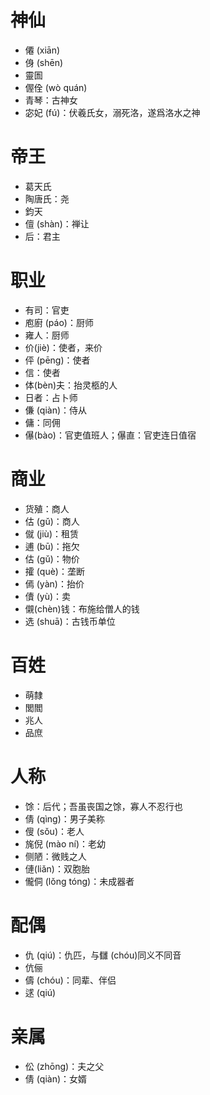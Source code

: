 # 神仙
* 僊 (xiān)
* 㑗 (shēn)
* 靈圄
* 偓佺 (wò quán)
* 青琴：古神女
* 宓妃 (fú)：伏羲氏女，溺死洛，遂爲洛水之神

# 帝王
* 葛天氏
* 陶唐氏：尧
* 鈞天
* 儃 (shàn)：禅让
* 后：君主
# 职业
* 有司：官吏
* 庖廚 (páo)：厨师
* 雍人：厨师
* 价(jiè)：使者，来价
* 伻 (pēng)：使者
* 信：使者
* 体(bèn)夫：抬灵柩的人
* 日者：占卜师
* 傔 (qiàn)：侍从
* 傭：同佣
* 儤(bào)：官吏值班人；儤直：官吏连日值宿
# 商业
* 货殖：商人
* 估 (gǔ)：商人
* 僦 (jiù)：租赁
* 逋 (bū)：拖欠
* 估 (gǔ)：物价
* 攉 (què)：垄断
* 傿 (yàn)：抬价
* 儥 (yù)：卖
* 儭(chèn)钱：布施给僧人的钱
* 选 (shuā)：古钱币单位
# 百姓
* 萌隸
* 閭閻
* 兆人
* 品庶

# 人称
* 馀：后代；吾虽丧国之馀，寡人不忍行也
* 倩 (qìng)：男子美称
* 傁 (sǒu)：老人
* 旄倪 (mào ní)：老幼
* 侧陋：微贱之人
* 僆(liǎn)：双胞胎
* 儱侗 (lǒng tóng)：未成器者
# 配偶
* 仇 (qiú)：仇匹，与讎 (chóu)同义不同音
* 伉俪
* 儔 (chóu)：同辈、伴侣
* 逑 (qiú)
# 亲属
* 伀 (zhōng)：夫之父
* 倩 (qiàn)：女婿